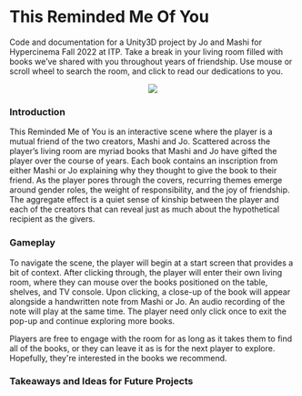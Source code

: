 # This Reminded Me Of You
Code and documentation for a Unity3D project by Jo and Mashi for Hypercinema Fall 2022 at ITP. Take a break in your living room filled with books we’ve shared with you throughout years of friendship. Use mouse or scroll wheel to search the room, and click to read our dedications to you.

<p align="center">
<img src="https://user-images.githubusercontent.com/43973044/208791162-5f12d3ce-8a2e-4ffc-8486-3ea03391741c.png">
</p>

### Introduction

This Reminded Me of You is an interactive scene where the player is a mutual friend of the two creators, Mashi and Jo. Scattered across the player’s living room are myriad books that Mashi and Jo have gifted the player over the course of years. Each book contains an inscription from either Mashi or Jo explaining why they thought to give the book to their friend. As the player pores through the covers, recurring themes emerge around gender roles, the weight of responsibility, and the joy of friendship. The aggregate effect is a quiet sense of kinship between the player and each of the creators that can reveal just as much about the hypothetical recipient as the givers.

### Gameplay

To navigate the scene, the player will begin at a start screen that provides a bit of context. After clicking through, the player will enter their own living room, where they can mouse over the books positioned on the table, shelves, and TV console. Upon clicking, a close-up of the book will appear alongside a handwritten note from Mashi or Jo. An audio recording of the note will play at the same time. The player need only click once to exit the pop-up and continue exploring more books. 

Players are free to engage with the room for as long as it takes them to find all of the books, or they can leave it as is for the next player to explore. Hopefully, they're interested in the books we recommend. 

### Takeaways and Ideas for Future Projects
